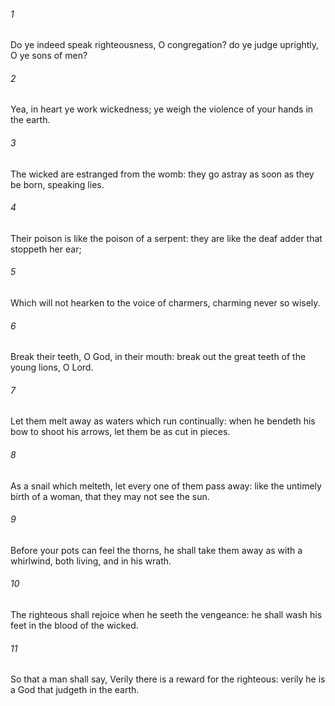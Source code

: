 ###### 1
Do ye indeed speak righteousness, O congregation? do ye judge uprightly, O ye sons of men?

###### 2
Yea, in heart ye work wickedness; ye weigh the violence of your hands in the earth.

###### 3
The wicked are estranged from the womb: they go astray as soon as they be born, speaking lies.

###### 4
Their poison is like the poison of a serpent: they are like the deaf adder that stoppeth her ear;

###### 5
Which will not hearken to the voice of charmers, charming never so wisely.

###### 6
Break their teeth, O God, in their mouth: break out the great teeth of the young lions, O Lord.

###### 7
Let them melt away as waters which run continually: when he bendeth his bow to shoot his arrows, let them be as cut in pieces.

###### 8
As a snail which melteth, let every one of them pass away: like the untimely birth of a woman, that they may not see the sun.

###### 9
Before your pots can feel the thorns, he shall take them away as with a whirlwind, both living, and in his wrath.

###### 10
The righteous shall rejoice when he seeth the vengeance: he shall wash his feet in the blood of the wicked.

###### 11
So that a man shall say, Verily there is a reward for the righteous: verily he is a God that judgeth in the earth.

